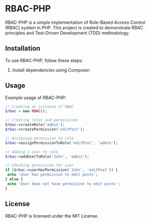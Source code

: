 # RBAC-PHP

RBAC-PHP is a simple implementation of Role-Based Access Control (RBAC) system in PHP. This project is created to demonstrate RBAC principles and Test-Driven Development (TDD) methodology.

## Installation

To use RBAC-PHP, follow these steps:

1. Install dependencies using Composer:


## Usage

Example usage of RBAC-PHP:

```php
// Creating an instance of RBAC
$rbac = new RBAC();

// Creating roles and permissions
$rbac->createRole('admin');
$rbac->createPermission('editPost');

// Assigning permission to role
$rbac->assignPermissionToRole('editPost', 'admin');

// Adding a user to role
$rbac->addUserToRole('John', 'admin');

// Checking permission for user
if ($rbac->userHasPermission('John', 'editPost')) {
 echo 'User has permission to edit posts';
} else {
 echo 'User does not have permission to edit posts';
}
```

## License

RBAC-PHP is licensed under the MIT License.
